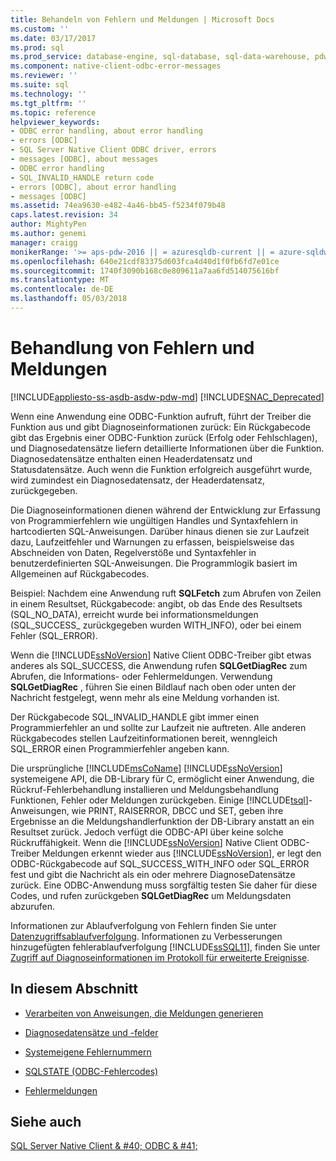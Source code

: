 ```yaml
---
title: Behandeln von Fehlern und Meldungen | Microsoft Docs
ms.custom: ''
ms.date: 03/17/2017
ms.prod: sql
ms.prod_service: database-engine, sql-database, sql-data-warehouse, pdw
ms.component: native-client-odbc-error-messages
ms.reviewer: ''
ms.suite: sql
ms.technology: ''
ms.tgt_pltfrm: ''
ms.topic: reference
helpviewer_keywords:
- ODBC error handling, about error handling
- errors [ODBC]
- SQL Server Native Client ODBC driver, errors
- messages [ODBC], about messages
- ODBC error handling
- SQL_INVALID_HANDLE return code
- errors [ODBC], about error handling
- messages [ODBC]
ms.assetid: 74ea9630-e482-4a46-bb45-f5234f079b48
caps.latest.revision: 34
author: MightyPen
ms.author: genemi
manager: craigg
monikerRange: '>= aps-pdw-2016 || = azuresqldb-current || = azure-sqldw-latest || >= sql-server-2016 || = sqlallproducts-allversions'
ms.openlocfilehash: 640e21cdf83375d603fca4d40d1f0fb6fd7e01ce
ms.sourcegitcommit: 1740f3090b168c0e809611a7aa6fd514075616bf
ms.translationtype: MT
ms.contentlocale: de-DE
ms.lasthandoff: 05/03/2018
---
```

# <a name="handling-errors-and-messages"></a>Behandlung von Fehlern und Meldungen
[!INCLUDE[appliesto-ss-asdb-asdw-pdw-md](../../includes/appliesto-ss-asdb-asdw-pdw-md.md)]
[!INCLUDE[SNAC_Deprecated](../../includes/snac-deprecated.md)]

  Wenn eine Anwendung eine ODBC-Funktion aufruft, führt der Treiber die Funktion aus und gibt Diagnoseinformationen zurück: Ein Rückgabecode gibt das Ergebnis einer ODBC-Funktion zurück (Erfolg oder Fehlschlagen), und Diagnosedatensätze liefern detaillierte Informationen über die Funktion. Diagnosedatensätze enthalten einen Headerdatensatz und Statusdatensätze. Auch wenn die Funktion erfolgreich ausgeführt wurde, wird zumindest ein Diagnosedatensatz, der Headerdatensatz, zurückgegeben.  
  
 Die Diagnoseinformationen dienen während der Entwicklung zur Erfassung von Programmierfehlern wie ungültigen Handles und Syntaxfehlern in hartcodierten SQL-Anweisungen. Darüber hinaus dienen sie zur Laufzeit dazu, Laufzeitfehler und Warnungen zu erfassen, beispielsweise das Abschneiden von Daten, Regelverstöße und Syntaxfehler in benutzerdefinierten SQL-Anweisungen. Die Programmlogik basiert im Allgemeinen auf Rückgabecodes.  
  
 Beispiel: Nachdem eine Anwendung ruft **SQLFetch** zum Abrufen von Zeilen in einem Resultset, Rückgabecode: angibt, ob das Ende des Resultsets (SQL_NO_DATA), erreicht wurde bei informationsmeldungen (SQL_SUCCESS_ zurückgegeben wurden WITH_INFO), oder bei einem Fehler (SQL_ERROR).  
  
 Wenn die [!INCLUDE[ssNoVersion](../../includes/ssnoversion-md.md)] Native Client ODBC-Treiber gibt etwas anderes als SQL_SUCCESS, die Anwendung rufen **SQLGetDiagRec** zum Abrufen, die Informations- oder Fehlermeldungen. Verwendung **SQLGetDiagRec** , führen Sie einen Bildlauf nach oben oder unten der Nachricht festgelegt, wenn mehr als eine Meldung vorhanden ist.  
  
 Der Rückgabecode SQL_INVALID_HANDLE gibt immer einen Programmierfehler an und sollte zur Laufzeit nie auftreten. Alle anderen Rückgabecodes stellen Laufzeitinformationen bereit, wenngleich SQL_ERROR einen Programmierfehler angeben kann.  
  
 Die ursprüngliche [!INCLUDE[msCoName](../../includes/msconame-md.md)] [!INCLUDE[ssNoVersion](../../includes/ssnoversion-md.md)] systemeigene API, die DB-Library für C, ermöglicht einer Anwendung, die Rückruf-Fehlerbehandlung installieren und Meldungsbehandlung Funktionen, Fehler oder Meldungen zurückgeben. Einige [!INCLUDE[tsql](../../includes/tsql-md.md)]-Anweisungen, wie PRINT, RAISERROR, DBCC und SET, geben ihre Ergebnisse an die Meldungshandlerfunktion der DB-Library anstatt an ein Resultset zurück. Jedoch verfügt die ODBC-API über keine solche Rückruffähigkeit. Wenn die [!INCLUDE[ssNoVersion](../../includes/ssnoversion-md.md)] Native Client ODBC-Treiber Meldungen erkennt wieder aus [!INCLUDE[ssNoVersion](../../includes/ssnoversion-md.md)], er legt den ODBC-Rückgabecode auf SQL_SUCCESS_WITH_INFO oder SQL_ERROR fest und gibt die Nachricht als ein oder mehrere DiagnoseDatensätze zurück. Eine ODBC-Anwendung muss sorgfältig testen Sie daher für diese Codes, und rufen zurückgeben **SQLGetDiagRec** um Meldungsdaten abzurufen.  
  
 Informationen zur Ablaufverfolgung von Fehlern finden Sie unter [Datenzugriffsablaufverfolgung](http://go.microsoft.com/fwlink/?LinkId=125805). Informationen zu Verbesserungen hinzugefügten fehlerablaufverfolgung [!INCLUDE[ssSQL11](../../includes/sssql11-md.md)], finden Sie unter [Zugriff auf Diagnoseinformationen im Protokoll für erweiterte Ereignisse](../../relational-databases/native-client/features/accessing-diagnostic-information-in-the-extended-events-log.md).  
  
## <a name="in-this-section"></a>In diesem Abschnitt  
  
-   [Verarbeiten von Anweisungen, die Meldungen generieren](../../relational-databases/native-client-odbc-error-messages/processing-statements-that-generate-messages.md)  
  
-   [Diagnosedatensätze und -felder](../../relational-databases/native-client-odbc-error-messages/diagnostic-records-and-fields.md)  
  
-   [Systemeigene Fehlernummern](../../relational-databases/native-client-odbc-error-messages/native-error-numbers.md)  
  
-   [SQLSTATE &#40;ODBC-Fehlercodes&#41;](../../relational-databases/native-client-odbc-error-messages/sqlstate-odbc-error-codes.md)  
  
-   [Fehlermeldungen](../../relational-databases/native-client-odbc-error-messages/error-messages.md)  
  
## <a name="see-also"></a>Siehe auch  
 [SQL Server Native Client & #40; ODBC & #41;](../../relational-databases/native-client/odbc/sql-server-native-client-odbc.md)  
  
  
